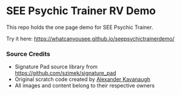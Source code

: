 # SEE Psychic Trainer RV Demo

This repo holds the one page demo for SEE Psychic Trainer.

Try it here:
https://whatcanyousee.github.io/seepsychictrainerdemo/


### Source Credits

* Signature Pad source library from https://github.com/szimek/signature_pad
* Original scratch code created by [Alexander Kavanaugh](https://codepen.io/kavdev/pen/dQdveZ)
* All images and content belong to their respective owners